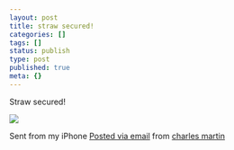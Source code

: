 ```yaml
---
layout: post
title: straw secured!
categories: []
tags: []
status: publish
type: post
published: true
meta: {}
---
```


Straw secured!

![]({{site.baseurl}}/assets/posterous/charlesmartin/2010-04-10-strawsecured.jpg)

Sent from my iPhone 
[Posted via email](http://posterous.com)  from 
[charles martin](http://charlesmartin.posterous.com/straw-secured)
